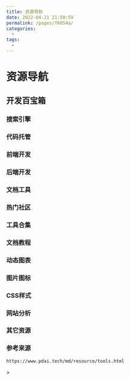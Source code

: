 ```yaml
---
title: 资源导航
date: 2022-04-21 21:59:59
permalink: /pages/f6054a/
categories:
  - 
tags:
  - 
---
```


# 资源导航

## 开发百宝箱<badge text="New"/>

### 搜索引擎

<ClientOnly>
  <Card :cardData="cardData0" :cardListSize=3 carTitlColor="#000" carHoverColor="#000" />
</ClientOnly>

### 代码托管

<ClientOnly>
  <Card :cardData="cardData1" :cardListSize=3 carTitlColor="#000" carHoverColor="#000" />
</ClientOnly>

### 前端开发

<ClientOnly>
  <Card :cardData="cardData7_1" :cardListSize=5 carTitlColor="#000" carHoverColor="#000" />
</ClientOnly>

<ClientOnly>
  <Card :cardData="cardData7_2" :cardListSize=3 carTitlColor="#000" carHoverColor="#000" />
</ClientOnly>

<ClientOnly>
  <Card :cardData="cardData7_3" :cardListSize=3 carTitlColor="#000" carHoverColor="#000" />
</ClientOnly>

<ClientOnly>
  <Card :cardData="cardData7_4" :cardListSize=3 carTitlColor="#000" carHoverColor="#000" />
</ClientOnly>

<ClientOnly>
  <Card :cardData="cardData7_99" :cardListSize=3 carTitlColor="#000" carHoverColor="#000" />
</ClientOnly>

### 后端开发

<ClientOnly>
  <Card :cardData="cardData6" :cardListSize=3 carTitlColor="#000" carHoverColor="#000" />
</ClientOnly>

### 文档工具

<ClientOnly>
  <Card :cardData="cardData5" :cardListSize=3 carTitlColor="#000" carHoverColor="#000" />
</ClientOnly>

### 热门社区

<ClientOnly>
  <Card :cardData="cardData2" :cardListSize=3 carTitlColor="#000" carHoverColor="#000" />
</ClientOnly>

### 工具合集

<ClientOnly>
  <Card :cardData="cardData3" :cardListSize=3 carTitlColor="#000" carHoverColor="#000" />
</ClientOnly>

### 文档教程

<ClientOnly>
  <Card :cardData="cardData4" :cardListSize=3 carTitlColor="#000" carHoverColor="#000" />
</ClientOnly>

### 动态图表

<ClientOnly>
  <Card :cardData="cardData8" :cardListSize=3 carTitlColor="#000" carHoverColor="#000" />
</ClientOnly>

### 图片图标

<ClientOnly>
  <Card :cardData="cardData9" :cardListSize=3 carTitlColor="#000" carHoverColor="#000" />
</ClientOnly>

### CSS样式

<ClientOnly>
  <Card :cardData="cardData10" :cardListSize=3 carTitlColor="#000" carHoverColor="#000" />
</ClientOnly>

### 网站分析

<ClientOnly>
  <Card :cardData="cardData11" :cardListSize=3 carTitlColor="#000" carHoverColor="#000" />
</ClientOnly>

### 其它资源

<ClientOnly>
  <Card :cardData="cardData99" :cardListSize=4 carTitlColor="#000" carHoverColor="#000" />
</ClientOnly>

### 参考来源

`https://www.pdai.tech/md/resource/tools.html`

<script>
export default {
    data() {
    return {
      // 搜索引擎
      cardData0: [
        {
          id: '0',
          cardSrc: "http://www.baidu.com/",
          cardImgSrc: "https://jsd.cdn.zzko.cn/gh/xustudyxu/image-hosting1@master/20220727/image.3pqlzj1x06i0.webp",
          cardName: "百度",
          cardContent:
            "百度——全球最大的中文搜索引擎及最大的中文网站，全球领先的人工智能公司",
        },
        {
          cardSrc: "http://www.google.com/",
          cardImgSrc: "https://jsd.cdn.zzko.cn/gh/xustudyxu/image-hosting1@master/20220727/image.4wa0rqojgju0.webp",
          cardName: "Google",
          cardContent:
            "全球最大的搜索引擎公司",
        },
        {
          cardSrc: "https://www.bing.com/",
          cardImgSrc: "https://jsd.cdn.zzko.cn/gh/xustudyxu/image-hosting1@master/20220727/image.6vacdo65pv80.webp",
          cardName: "Bing",
          cardContent:
            "微软公司推出的用以取代Live Search的搜索引擎",
        },
      ],
      // 代码托管
      cardData1: [
        {
          id: '1',
          cardSrc: "https://github.com/",
          cardImgSrc: "https://jsd.cdn.zzko.cn/gh/xustudyxu/image-hosting1@master/20220727/image.47uqk90t5u40.webp",
          cardName: "Github",
          cardContent:
            "GitHub是一个面向开源及私有软件项目的托管平台",
        },
        {
          cardSrc: "https://gitee.com/",
          cardImgSrc: "https://jsd.cdn.zzko.cn/gh/xustudyxu/image-hosting1@master/20220727/image.5jahwt2d2wg0.webp",
          cardName: "Gitee",
          cardContent:
            "开源中国旗下的代码托管平台：码云",
        },
        {
          cardSrc: "https://vercel.com/",
          cardImgSrc: "https://jsd.cdn.zzko.cn/gh/xustudyxu/image-hosting1@master/20220727/image.5ndlp6bdqzo0.webp",
          cardName: "Vercel",
          cardContent:
            "Vercel 是前端框架和静态站点的平台，旨在与您的无头内容、商业或数据库集成",
        },
        {
          cardSrc: "https://coding.net/",
          cardImgSrc: "https://jsd.cdn.zzko.cn/gh/xustudyxu/image-hosting1@master/20220727/image.c4pcmu1i05k.webp",
          cardName: "Coding",
          cardContent:
            "一站式 DevOps，提升研发效能",
        },
          {
          cardSrc: "https://www.cloudflare.com/zh-cn/",
          cardImgSrc: "https://jsd.cdn.zzko.cn/gh/xustudyxu/image-hosting1@master/20220828/image.6xbzthyt1540.webp",
          cardName: "cloudflare",
          cardContent:
            "为云而建的全球性网络",
        },
      ],
      // 热门社区
      cardData2: [
        {
          id: '2',
          cardSrc: "http://www.csdn.net/",
          cardImgSrc: "https://jsd.cdn.zzko.cn/gh/xustudyxu/image-hosting1@master/20220727/image.ulc3qqzfghs.webp",
          cardName: "CDSN",
          cardContent:
            "中国专业IT社区CSDN",
        },
        {
          cardSrc: "http://www.cnblogs.com/",
          cardImgSrc: "https://jsd.cdn.zzko.cn/gh/xustudyxu/image-hosting1@master/20220727/image.6614kxsidk00.webp",
          cardName: "博客园",
          cardContent:
            "开发者的网上家园",
        },
        {
          cardSrc: "https://www.oschina.net/",
          cardImgSrc: "https://jsd.cdn.zzko.cn/gh/xustudyxu/image-hosting1@master/20220727/image.76l3jw6lnb80.webp",
          cardName: "OSChina",
          cardContent:
            "中国最大的开源技术社区",
        },
        {
          cardSrc: "https://segmentfault.com/",
          cardImgSrc: "https://jsd.cdn.zzko.cn/gh/xustudyxu/image-hosting1@master/20220727/image.mfbm84dtigw.webp",
          cardName: "饭否",
          cardContent:
            "中国领先的开发者技术社区",
        },
        {
          cardSrc: "https://juejin.im/",
          cardImgSrc: "https://jsd.cdn.zzko.cn/gh/xustudyxu/image-hosting1@master/20220727/image.26u55230mzrw.webp",
          cardName: "掘金",
          cardContent:
            "掘金是一个帮助开发者成长的社区，是一个面向互联网技术人的内容分享平台",
        },
        {
          cardSrc: "https://www.linuxidc.com/",
          cardImgSrc: "https://jsd.cdn.zzko.cn/gh/xustudyxu/image-hosting1@master/20220727/image.3kkpl2sgsks0.webp",
          cardName: "Linux公社",
          cardContent:
            "Linux系统门户网站",
        },
        {
          cardSrc: "https://www.ibm.com/developerworks/cn/",
          cardImgSrc: "https://jsd.cdn.zzko.cn/gh/xustudyxu/image-hosting1@master/20220727/image.3u2rvygwlxe0.webp",
          cardName: "IBM 开发者",
          cardContent:
            "IBM开发者社区",
        },
        {
          cardSrc: "https://www.jianshu.com/",
          cardImgSrc: "https://jsd.cdn.zzko.cn/gh/xustudyxu/image-hosting1@master/20220727/image.1df2aw89mu2o.webp",
          cardName: "简书",
          cardContent:
            "简书是一个优质的创作社区,在这里,你可以任性地创作,一篇短文、一张照片、一首诗、一幅画……我们相信,每个人都是生活中的艺术家,有着无穷的创造力",
        },
        {
          cardSrc: "https://stackoverflow.com/",
          cardImgSrc: "https://jsd.cdn.zzko.cn/gh/xustudyxu/image-hosting1@master/20220727/image.1qsgd0639fb4.webp",
          cardName: "stack overflow",
          cardContent:
            "Stack Overflow是最大、最值得信赖的在线社区，供开发人员学习、分享编程知识和建立职业生涯",
        },
        {
          cardSrc: "https://maliquankai.com/",
          cardImgSrc: "https://jsd.cdn.zzko.cn/gh/xustudyxu/image-hosting1@master/20220727/image.7kcyokst5w00.webp",
          cardName: "码力全开资源库",
          cardContent:
            "很全很强大，独立开发者/设计干货/优质利器/工具资源",
        },
        {
          cardSrc: "https://www.infoq.cn/topic/Front-end",
          cardImgSrc: "https://jsd.cdn.zzko.cn/gh/xustudyxu/image-hosting1@master/20220727/image.4tvv5k6aiyk0.webp",
          cardName: "InfoQ",
          cardContent:
            "在新陈代谢旺盛的前端领域，帮助开发者把握前端未来的方向，关注科技企业的前端实践，在这里看到前端的远端",
        },
      ],
      // 工具合集
      cardData3: [
        {
          id: '3',
          cardSrc: "https://c.runoob.com/",
          cardImgSrc: "https://jsd.cdn.zzko.cn/gh/xustudyxu/image-hosting1@master/20220727/image.59uei44a6mo0.webp",
          cardName: "菜鸟工具",
          cardContent:
            "菜鸟教程提供的工具集",
        },
        {
          cardSrc: "https://tool.oschina.net/",
          cardImgSrc: "https://jsd.cdn.zzko.cn/gh/xustudyxu/image-hosting1@master/20220727/image.274hc1fanw9w.webp",
          cardName: "工具",
          cardContent:
            "开源中国在线工具",
        },
        {
          cardSrc: "https://tool.lu//",
          cardImgSrc: "https://jsd.cdn.zzko.cn/gh/xustudyxu/image-hosting1@master/20220727/image.5beizfywkfg0.webp",
          cardName: "Tool工具箱",
          cardContent:
            "程序员的工具箱",
        },
        {
          cardSrc: "http://tools.jb51.net/",
          cardImgSrc: "https://jsd.cdn.zzko.cn/gh/xustudyxu/image-hosting1@master/20220727/image.5t4h4f2kcpc0.webp",
          cardName: "脚本之家",
          cardContent:
            "脚本之家旗下的工具箱",
        },
        {
          cardSrc: "https://123.w3cschool.cn/webtools/",
          cardImgSrc: "https://jsd.cdn.zzko.cn/gh/xustudyxu/image-hosting1@master/20220727/image.18l6cs89hj4w.webp",
          cardName: "W3Cschool",
          cardContent:
            "W3Cschool旗下的工具箱",
        },
        {
          cardSrc: "https://gitee.com/explore/all/",
          cardImgSrc: "https://jsd.cdn.zzko.cn/gh/xustudyxu/image-hosting1@master/20220727/image.9e53obgn7r0.webp",
          cardName: "Gitee开源",
          cardContent:
            "Gitee 开源项目推荐列表",
        },
        {
          cardSrc: "https://cloudconvert.com/",
          cardImgSrc: "https://jsd.cdn.zzko.cn/gh/xustudyxu/image-hosting1@master/20220727/image.7izxf4dt33g0.webp",
          cardName: "云转换",
          cardContent:
            "在线转化压缩包、字体、图片、视频、电子书",
        },
      ],
      // 文档教程
      cardData4: [
        {
          id: '4',
          cardSrc: "https://www.runoob.com/",
          cardImgSrc: "https://jsd.cdn.zzko.cn/gh/xustudyxu/image-hosting1@master/20220727/image.1fm15ld7kzwg.webp",
          cardName: "菜鸟教程",
          cardContent:
            "菜鸟教程集合",
        },
        {
          cardSrc: "https://www.w3cschool.cn/tutorial/",
          cardImgSrc: "https://jsd.cdn.zzko.cn/gh/xustudyxu/image-hosting1@master/20220727/image.1ump4j4leojk.webp",
          cardName: "w3cschool",
          cardContent:
            "w3cschool主要为初学者技术的人员提供在线学习教程和日常技术资料查询服务",
        },
        {
          cardSrc: "https://www.w3school.com.cn/",
          cardImgSrc: "https://jsd.cdn.zzko.cn/gh/xustudyxu/image-hosting1@master/20220727/image.f4861kw4tx4.webp",
          cardName: "w3cschool",
          cardContent:
            "W3School 是因特网上最大的 WEB 开发者资源，其中包括全面的教程、完善的参考手册以及庞大的代码库",
        },
        {
          cardSrc: "https://developer.mozilla.org/zh-CN/docs/Learn/",
          cardImgSrc: "https://jsd.cdn.zzko.cn/gh/xustudyxu/image-hosting1@master/20220727/image.217p88h4frhc.webp",
          cardName: "MDN",
          cardContent:
            "源于开发者，服务开发者",
        },
        {
          cardSrc: "https://www.javatpoint.com/",
          cardImgSrc: "https://jsd.cdn.zzko.cn/gh/xustudyxu/image-hosting1@master/20220727/image.h7jv72b02o8.webp",
          cardName: "JavaPoint",
          cardContent:
            "The Best Portal to Learn Technologies",
        },
      ],
      // 文档工具
      cardData5: [
        {
          id: '5',
          cardSrc: "https://vuepress.vuejs.org/zh/",
          cardImgSrc: "https://jsd.cdn.zzko.cn/gh/xustudyxu/image-hosting1@master/20220727/image.7jqpkv4svks0.webp",
          cardName: "VuePress",
          cardContent:
            "Vue 驱动的静态网站生成器，本项目就是使用VuePress开发的",
        },
        {
          cardSrc: "https://doc.xugaoyi.com/",
          cardImgSrc: "https://jsd.cdn.zzko.cn/gh/xustudyxu/image-hosting1@master/20220727/image.2wrz44lwua60.webp",
          cardName: "vuepress-theme-vdoing",
          cardContent:
            "🚀一款简洁高效的 VuePress 知识管理&博客 主题",
        },
        {
          cardSrc: "https://hexo.io/zh-cn/",
          cardImgSrc: "https://jsd.cdn.zzko.cn/gh/xustudyxu/image-hosting1@master/20220727/image.5s8ytfd64uc0.webp",
          cardName: "Hexo",
          cardContent:
            "快速、简洁且高效的博客框架",
        },
        {
          cardSrc: "https://www.yuque.com/",
          cardImgSrc: "https://jsd.cdn.zzko.cn/gh/xustudyxu/image-hosting1@master/20220727/image.1jj166jsbu2o.webp",
          cardName: "语雀",
          cardContent:
            "新一代云端知识库，个人笔记与知识创作，团队协同与知识沉淀",
        },
        {
          cardSrc: "https://www.gitbook.com/",
          cardImgSrc: "https://jsd.cdn.zzko.cn/gh/xustudyxu/image-hosting1@master/20220727/image.1ec8v8uv3g8w.webp",
          cardName: "Gitbook",
          cardContent:
            "一个先进可定制的文档格式工具",
        },
        {
          cardSrc: "https://docsify.js.org/#/zh-cn/",
          cardImgSrc: "https://jsd.cdn.zzko.cn/gh/xustudyxu/image-hosting1@master/20220727/image.41ly03t77wk0.webp",
          cardName: "Docsify",
          cardContent:
            "一个神奇的文档网站生成工具",
        },
      ],
      // 后端开发
      cardData6: [
        {
          id: '6',
          cardSrc: "https://spring.io/projects/spring-boot/",
          cardImgSrc: "https://jsd.cdn.zzko.cn/gh/xustudyxu/image-hosting1@master/20220727/image.16hk0sxpgkv4.webp",
          cardName: "Spring",
          cardContent:
            "Spring框架是一个开放源代码的J2EE应用程序框架",
        },
        {
          cardSrc: "https://mybatis.org/mybatis-3/zh/index.html",
          cardImgSrc: "https://jsd.cdn.zzko.cn/gh/xustudyxu/image-hosting1@master/20220727/image.1xos3s82k9b4.webp",
          cardName: "MyBatis",
          cardContent:
            "MyBatis 是一款优秀的持久层框架，它支持定制化 SQL、存储过程以及高级映射",
        },
        {
          cardSrc: "https://mybatis.plus/",
          cardImgSrc: "https://jsd.cdn.zzko.cn/gh/xustudyxu/image-hosting1@master/20220727/image.5y01bvzrock0.webp",
          cardName: "MyBatis Plus",
          cardContent:
            "MyBatis 的增强工具，在 MyBatis 的基础上只做增强不做改变，为简化开发、提高效率而生",
        },
        {
          cardSrc: "https://mvnrepository.com/",
          cardImgSrc: "https://jsd.cdn.zzko.cn/gh/xustudyxu/image-hosting1@master/20220727/image.4vtvft303x80.webp",
          cardName: "Maven",
          cardContent:
            "Maven 仓库检索，非常常用",
        },
        {
          cardSrc: "https://docs.gradle.org/current/userguide/userguide.html",
          cardImgSrc: "https://jsd.cdn.zzko.cn/gh/xustudyxu/image-hosting1@master/20220727/image.64qnhbq5r2o0.webp",
          cardName: "Gradle",
          cardContent:
            "基于Apache Ant和Apache Maven概念的项目自动化构建开源工具",
        },
      ],
      // 前端开发
      // Vue UI
      cardData7_1: [
        {
          id: '7_1',
          title: 'Vue & UI',
          cardSrc: "https://cn.vuejs.org/",
          cardImgSrc: "https://jsd.cdn.zzko.cn/gh/xustudyxu/image-hosting1@master/20220727/image.3b72sm9aws00.webp",
          cardName: "Vue",
          cardContent:
            "渐进式 JavaScript 框架",
        },
        {
          cardSrc: "https://element.eleme.cn/#/zh-CN/",
          cardImgSrc: "https://jsd.cdn.zzko.cn/gh/xustudyxu/image-hosting1@master/20220727/image.58zojzwmknk0.webp",
          cardName: "Element-UI",
          cardContent:
            "Element，一套为开发者、设计师和产品经理准备的基于 Vue 的桌面端组件库",
        },
        {
          cardSrc: "https://next.antdv.com/docs/vue/introduce-cn/",
          cardImgSrc: "https://jsd.cdn.zzko.cn/gh/xustudyxu/image-hosting1@master/20220727/image.7jdf1lp132s0.webp",
          cardName: "Ant Design Vue",
          cardContent:
            "Vue UI 之 Ant Design Vue，蚂蚁金服的 Vue 框架",
        },
        {
          cardSrc: "https://www.iviewui.com/",
          cardImgSrc: "https://jsd.cdn.zzko.cn/gh/xustudyxu/image-hosting1@master/20220727/image.3uk07lddi520.webp",
          cardName: "View UI",
          cardContent:
            "View UI 是一套基于 Vue.js 的高质量UI 组件库",
        },
        {
          cardSrc: "https://youzan.github.io/vant/#/zh-CN/",
          cardImgSrc: "https://img01.yzcdn.cn/vant/logo.png",
          cardName: "Vant",
          cardContent:
            "轻量、可靠的移动端 Vue 组件库",
        },
      ],
      // React UI
      cardData7_2: [
        {
          id: '7_2',
          title: 'React & UI',
          cardSrc: "https://react.docschina.org/",
          cardImgSrc: "https://jsd.cdn.zzko.cn/gh/xustudyxu/image-hosting1@master/20220727/image.c1ngqsui6yg.webp",
          cardName: "React",
          cardContent:
            "用于构建用户界面的 JavaScript 库",
        },
        {
          cardSrc: "https://ant.design/index-cn",
          cardImgSrc: "https://jsd.cdn.zzko.cn/gh/xustudyxu/image-hosting1@master/20220727/image.53x14njtkco0.webp",
          cardName: "Ant Design",
          cardContent:
            "React 开箱即用的中台前端/设计解决方案",
        },
        {
          cardSrc: "https://react-bootstrap.github.io/",
          cardImgSrc: "https://jsd.cdn.zzko.cn/gh/xustudyxu/image-hosting1@master/20220727/image.36jamabquxi0.webp",
          cardName: "Ant Design Vue",
          cardContent:
            "最流行的前端框架 bootstrap，为 React 适配",
        },
        {
          cardSrc: "https://mui.com/",
          cardImgSrc: "https://jsd.cdn.zzko.cn/gh/Kele-Bingtang/static/img/tools/20220105224500.png",
          cardName: "MATERIAL-UI",
          cardContent:
            "View UI 是一套基于 Vue.js 的高质量UI 组件库",
        },
        {
          cardSrc: "https://youzan.github.io/vant/#/zh-CN/",
          cardImgSrc: "https://img01.yzcdn.cn/vant/logo.png",
          cardName: "Vant",
          cardContent:
            "轻量、可靠的移动端 Vue 组件库",
        },
      ],
      // React UI
      cardData7_3: [
        {
          id: '7_3',
          title: '效果组件',
          cardSrc: "https://animate.style/",
          cardImgSrc: "https://jsd.cdn.zzko.cn/gh/xustudyxu/image-hosting1@master/20220727/image.2x1186rvlui0.webp",
          cardName: "Animate.css",
          cardContent:
            "动画库",
        },
        {
          cardSrc: "https://www.swiper.com.cn/",
          cardImgSrc: "https://jsd.cdn.zzko.cn/gh/xustudyxu/image-hosting1@master/20220727/image.6u6nv3qaoxo0.webp",
          cardName: "Swiper",
          cardContent:
            "轮播组件",
        },
        {
          cardSrc: "http://www.mescroll.com/",
          cardImgSrc: "https://jsd.cdn.zzko.cn/gh/xustudyxu/image-hosting1@master/20220727/image.455ge7okosu0.webp",
          cardName: "mescroll",
          cardContent:
            "下拉刷新和上拉加载框架-基于原生JS",
        },
      ],
      // 工具类
      cardData7_4: [
        {
          id: '7_4',
          title: '工具类',
          cardSrc: "https://www.lodashjs.com/",
          cardImgSrc: "https://jsd.cdn.zzko.cn/gh/xustudyxu/image-hosting1@master/20220727/image.5roafgon1dc0.webp",
          cardName: "Lodash",
          cardContent:
            "Lodash 是一个一致性、模块化、高性能的 JavaScript 实用工具库",
        },
        {
          cardSrc: "https://dayjs.fenxianglu.cn/",
          cardImgSrc: "https://jsd.cdn.zzko.cn/gh/xustudyxu/image-hosting1@master/20220727/image.22thyx8y7fc0.webp",
          cardName: "Day.js",
          cardContent:
            "Day.js是一个极简的JavaScript库，可以为现代浏览器解析、验证、操作和显示日期和时间",
        },
        {
          cardSrc: "https://github.com/hustcc/timeago.js",
          cardImgSrc: "https://jsd.cdn.zzko.cn/gh/xustudyxu/image-hosting1@master/20220727/image.2x1186rvlui0.webp",
          cardName: "Timeago.js",
          cardContent:
            "相对时间，如N小时前",
        },
        {
          cardSrc: "https://echarts.apache.org/zh/index.html",
          cardImgSrc: "https://jsd.cdn.zzko.cn/gh/apache/echarts-website@asf-site/zh/images/logo.png?_v_=20200710_1",
          cardName: "Apache ECharts",
          cardContent:
            "一个基于 JavaScript 的开源可视化图表库",
        },
        {
          cardSrc: "https://pandao.github.io/editor.md/",
          cardImgSrc: "https://jsd.cdn.zzko.cn/gh/xustudyxu/image-hosting1@master/20220727/image.3o9je38kc7e0.webp",
          cardName: "Meditor.md",
          cardContent:
            "开源在线 Markdown 编辑器",
        },
        {
          cardSrc: "https://github.com/validatorjs/validator.js",
          cardImgSrc: "https://jsd.cdn.zzko.cn/gh/xustudyxu/image-hosting1@master/20220727/image.2x1186rvlui0.webp",
          cardName: "validator.js",
          cardContent:
            "表单验证库",
        },
      ],
      // 其他
      cardData7_99: [
        {
          id: '7_99',
          title: '其他',
          cardSrc: "https://www.bootcss.com/",
          cardImgSrc: "https://jsd.cdn.zzko.cn/gh/xustudyxu/image-hosting1@master/20220727/image.455ge7okosu0.webp",
          cardName: "BootStrap",
          cardContent:
            "简洁、直观、强悍的前端开发框架，让web开发更迅速、简单",
        },
        {
          cardSrc: "https://www.npmjs.cn/",
          cardImgSrc: "https://jsd.cdn.zzko.cn/gh/xustudyxu/image-hosting1@master/20220727/image.5roafgon1dc0.webp",
          cardName: "NPM",
          cardContent:
            "NodeJS 包管理文档",
        },
        {
          cardSrc: "https://www.angularjs.net.cn/",
          cardImgSrc: "https://jsd.cdn.zzko.cn/gh/xustudyxu/image-hosting1@master/20220727/image.4vqx3izkscg0.webp",
          cardName: "AngularJS",
          cardContent:
            "AngularJS是一款优秀的前端JS框架",
        },
        {
          cardSrc: "https://electronjs.org/",
          cardImgSrc: "https://jsd.cdn.zzko.cn/gh/xustudyxu/image-hosting1@master/20220727/image.3o9je38kc7e0.webp",
          cardName: "Electron",
          cardContent:
            "Electron 是一个赋力前端进行跨平台开发的框架,让开发人员使用 JavaScript，HTML 和 CSS 等前端技术构建跨平台的桌面应用",
        },
        {
          cardSrc: "https://caniuse.com/",
          cardImgSrc: "https://jsd.cdn.zzko.cn/gh/xustudyxu/image-hosting1@master/20220727/image.2soa23qm1cw0.webp",
          cardName: "can i use",
          cardContent:
            "前端常用网站了,查看不同属性和方法的兼容性",
        },
      ],
      // 动态图表
      cardData8: [
        {
          id: '8',
          cardSrc: "https://www.echartsjs.com/examples/zh/index.html",
          cardImgSrc: "https://jsd.cdn.zzko.cn/gh/xustudyxu/image-hosting1@master/20220727/image.42o1sx9nii60.webp",
          cardName: "Echarts",
          cardContent:
            "百度开发的可定制的数据可视化图表，已经捐给Apache",
        },
        {
          cardSrc: "https://antv.vision/zh",
          cardImgSrc: "https://jsd.cdn.zzko.cn/gh/xustudyxu/image-hosting1@master/20220727/image.6ycfcx9ocrc0.webp",
          cardName: "AntV",
          cardContent:
            "蚂蚁金服全新一代数据可视化解决方案，致力于提供一套简单方便、专业可靠、无限可能的数据可视化最佳实践",
        },
        {
          cardSrc: "https://d3js.org/",
          cardImgSrc: "https://jsd.cdn.zzko.cn/gh/xustudyxu/image-hosting1@master/20220727/image.22thyx8y7fc0.webp",
          cardName: "D3",
          cardContent:
            "用动态图形显示数据的JavaScript库",
        },
        {
          cardSrc: "https://threejs.org/",
          cardImgSrc: "https://jsd.cdn.zzko.cn/gh/xustudyxu/image-hosting1@master/20220810/image.60r3awque2o0.webp",
          cardName: "ThreeJs",
          cardContent:
            "运行在浏览器中的3D 引擎",
        },
        {
          cardSrc: "https://www.highcharts.com/",
          cardImgSrc: "https://jsd.cdn.zzko.cn/gh/xustudyxu/image-hosting1@master/20220727/image.1dj039oz2nhc.webp",
          cardName: "HighCharts",
          cardContent:
            "兼容 IE6+、支持移动端、图表类型丰富的HTML5交互性图表库",
        },
        {
          cardSrc: "https://www.chartjs.org/",
          cardImgSrc: "https://jsd.cdn.zzko.cn/gh/xustudyxu/image-hosting1@master/20220727/image.3ovw1euavum0.webp",
          cardName: "ChartJs",
          cardContent:
            "基于 HTML5 的 JavaScript 图表库",
        },
        {
          cardSrc: "http://www.flotcharts.org/",
          cardImgSrc: "https://jsd.cdn.zzko.cn/gh/xustudyxu/image-hosting1@master/20220727/image.4k26krzai6g0.webp",
          cardName: "FlotCharts",
          cardContent:
            "基于jQuery的Charts，Grafana就是用的它",
        },
      ],
      // 图片图标
      cardData9: [
        {
          id: '9',
          cardSrc: "http://fontawesome.dashgame.com/",
          cardImgSrc: "https://jsd.cdn.zzko.cn/gh/xustudyxu/image-hosting1@master/20220727/image.1mb1wk4apye.webp",
          cardName: "fonta Wesome",
          cardContent:
            "完美的图标字体库",
        },
        {
          cardSrc: "https://squoosh.app/",
          cardImgSrc: "https://jsd.cdn.zzko.cn/gh/xustudyxu/image-hosting1@master/20220727/image.22x1kuyrjx0g.webp",
          cardName: "Squoosh",
          cardContent:
            "谷歌出品在线免费图片压缩工具神器",
        },
        {
          cardSrc: "http://zhitu.isux.us/",
          cardImgSrc: "https://jsd.cdn.zzko.cn/gh/xustudyxu/image-hosting1@master/20220727/image.2ck147h1q3dw.webp",
          cardName: "智图",
          cardContent:
            "腾讯出品，在线图片压缩，支持转成 webP 处理静态图片时候很好用",
        },
        {
          cardSrc: "https://www.picdiet.com/zh-cn",
          cardImgSrc: "https://jsd.cdn.zzko.cn/gh/xustudyxu/image-hosting1@master/20220727/image.5snmz7x0ams0.webp",
          cardName: "Picdiet",
          cardContent:
            "Picdiet是一款在线批量压缩图片神器，它不需要后端服务器或者API的支持，仅通过你的浏览器来压缩图片大小，这意味着它压缩图片极快并且不会导致隐私或敏感图片泄漏",
        },
        {
          cardSrc: "http://www.aigei.com/bgremover/",
          cardImgSrc: "https://jsd.cdn.zzko.cn/gh/xustudyxu/image-hosting1@master/20220727/image.3bvzls7ozgk0.webp",
          cardName: "Bgremover",
          cardContent:
            "在线图片去底工具",
        },
        {
          cardSrc: "https://www.photopea.com/",
          cardImgSrc: "https://jsd.cdn.zzko.cn/gh/xustudyxu/image-hosting1@master/20220727/image.34gutm9su440.webp",
          cardName: "Photopea",
          cardContent:
            "网页版本 Photoshop，非常强大",
        },
        {
          cardSrc: "https://www.iconfont.cn/",
          cardImgSrc: "https://jsd.cdn.zzko.cn/gh/xustudyxu/image-hosting1@master/20220727/image.3yqcz2j2ifu0.webp",
          cardName: "Iconfont",
          cardContent:
            "阿里妈妈MUX倾力打造的矢量图标管理、交流平台。设计师将图标上传到Iconfont平台，用户可以自定义下载多种格式的icon，平台也可将图标转换为字体，便于前端工程师自由调整与调用",
        },
        {
          cardSrc: "http://cssicon.space/",
          cardImgSrc: "https://jsd.cdn.zzko.cn/gh/xustudyxu/image-hosting1@master/20220727/image.4mafieajtoc0.webp",
          cardName: "Css Icon",
          cardContent:
            "所有的 icon 都是纯 css 画的 缺点：icon 不够多",
        },
      ],
      // CSS样式
      cardData10: [
        {
          id: '10',
          cardSrc: "http://sass.bootcss.com/",
          cardImgSrc: "https://jsd.cdn.zzko.cn/gh/xustudyxu/image-hosting1@master/20220727/image.54uibtzkqyo0.webp",
          cardName: "SAAS",
          cardContent:
            "Sass 是成熟、稳定、强大的 CSS 扩展语言",
        },
        {
          cardSrc: "https://stylus.bootcss.com/",
          cardImgSrc: "https://jsd.cdn.zzko.cn/gh/xustudyxu/image-hosting1@master/20220727/image.508p1osco9o0.webp",
          cardName: "Stylus",
          cardContent:
            "富于表现力、动态的、健壮的 CSS",
        },
        {
          cardSrc: "https://less.bootcss.com/",
          cardImgSrc: "https://jsd.cdn.zzko.cn/gh/xustudyxu/image-hosting1@master/20220727/image.4s872alw9hc0.webp",
          cardName: "Less",
          cardContent:
            "给 CSS 加点料",
        },
        {
          cardSrc: "http://apps.eky.hk/css-triangle-generator/",
          cardImgSrc: "https://jsd.cdn.zzko.cn/gh/xustudyxu/image-hosting1@master/20220727/image.4lxex8o6z1i.webp",
          cardName: "CSS riangle",
          cardContent:
            "帮你快速用 css 做出三角形",
        },
        {
          cardSrc: "http://www.cssarrowplease.com/",
          cardImgSrc: "https://jsd.cdn.zzko.cn/gh/xustudyxu/image-hosting1@master/20220810/image.5ee1sv9n2ig0.webp",
          cardName: "CSS Arrow",
          cardContent:
            "帮你做对话框三角的",
        },
        {
          cardSrc: "hhttps://bennettfeely.com/image-effects/",
          cardImgSrc: "https://jsd.cdn.zzko.cn/gh/xustudyxu/image-hosting1@master/20220727/image.28ill757xhj4.webp",
          cardName: "CSS Effects",
          cardContent:
            "图片CSS样式控制",
        },
        {
          cardSrc: "https://app.zeplin.io/",
          cardImgSrc: "https://jsd.cdn.zzko.cn/gh/xustudyxu/image-hosting1@master/20220727/image.509duycdceg0.webp",
          cardName: "zeplin",
          cardContent:
            "前端和设计师神器，有标注、Style Guide、版本管理、简单的团队协作，重点是前端不用写css 了，复制就可以了",
        },
        {
          cardSrc: "hhttp://bennettfeely.com/clippy/",
          cardImgSrc: "https://jsd.cdn.zzko.cn/gh/xustudyxu/image-hosting1@master/20220727/image.509duycdceg0.webp",
          cardName: "clippy",
          cardContent:
            "在线帮你使用 css clip-path 做出各种形状的图形",
        },
      ],
      // 网站分析
      cardData11: [
        {
          id: '11',
          cardSrc: "https://tongji.baidu.com/",
          cardImgSrc: "https://jsd.cdn.zzko.cn/gh/xustudyxu/image-hosting1@master/20220727/image.3grq7r0ndxo.webp",
          cardName: "百度统计",
          cardContent:
            "基于百度大数据能力,实现全域数据自动化采集、融合多种模型算法,赋能企业深入分析洞察用户行为,以驱动用户运营策略优化、产品用户体验提升及全渠道归因最大化转化效果",
        },
        {
          cardSrc: "https://ziyuan.baidu.com/",
          cardImgSrc: "https://jsd.cdn.zzko.cn/gh/xustudyxu/image-hosting1@master/20220727/image.6aluvdow35s0.webp",
          cardName: "百度资源",
          cardContent:
            "百度搜索面向合作伙伴的官方平台，为开发者、内容创作者、站点管理者等伙伴，提供优化工具、数据、课程、Q&A等服务，助力资源进入搜索，同时提供搜索项目合作机会，让优质资源脱颖而出",
        },
        {
          cardSrc: "https://developers.google.cn/analytics/",
          cardImgSrc: "https://jsd.cdn.zzko.cn/gh/xustudyxu/image-hosting1@master/20220727/image.1x0uqpmwa1xc.webp",
          cardName: "谷歌分析",
          cardContent:
            "收集、配置并分析您的数据,助力您覆盖最理想的受众群体",
        },
        {
          cardSrc: "https://www.aicesu.cn/",
          cardImgSrc: "https://jsd.cdn.zzko.cn/gh/xustudyxu/image-hosting1@master/20220727/image.15fjrlf0pfls.webp",
          cardName: "爱测速",
          cardContent:
            "谷歌网站测速 PageSpeed Insights - Google网页性能优化测试，全面分析提升网页加载速度与网站测试评分",
        },
        {
          cardSrc: "https://www.boce.com/",
          cardImgSrc: "https://jsd.cdn.zzko.cn/gh/xustudyxu/image-hosting1@master/20220727/image.3aywl1itto20.webp",
          cardName: "BOCE",
          cardContent:
            "拨测-免费的域名检测工具网-网站测速-ping检测-域名污染-域名被墙-dns查询-IPv6网站测试-路由跟踪查询-劫持检测",
        },
      ],
      // 其它资源
      cardData99: [
        {
          id: '99',
          cardSrc: "https://github.com/fkling/astexplorer/",
          cardImgSrc: "https://jsd.cdn.zzko.cn/gh/xustudyxu/image-hosting1@master/20220727/image.509duycdceg0.webp",
          cardName: "astexplorer",
          cardContent: "一个在线 ast 生成器",
        },
        {
          cardSrc: "https://30secondsofcode.org/",
          cardImgSrc: "https://jsd.cdn.zzko.cn/gh/xustudyxu/image-hosting1@master/20220727/image.509duycdceg0.webp",
          cardName: "30 seconds of code",
          cardContent:
            "收集了许多有用的代码小片段",
        },
        {
          cardSrc: "https://jex.im/regulex/",
          cardImgSrc: "https://jsd.cdn.zzko.cn/gh/xustudyxu/image-hosting1@master/20220727/image.509duycdceg0.webp",
          cardName: "jex",
          cardContent:
            "正则可视化网站，配合上面的 Regular Expressions，写正则方便很多",
        },
        {
          cardSrc: "https://jsfiddle.net/",
          cardImgSrc: "https://jsd.cdn.zzko.cn/gh/xustudyxu/image-hosting1@master/20220727/image.509duycdceg0.webp",
          cardName: "jsfiddle",
          cardContent:
            "在线运行代码网站 很不错，可惜要翻墙",
        },
        {
          cardSrc: "https://codepan.net/",
          cardImgSrc: "https://jsd.cdn.zzko.cn/gh/xustudyxu/image-hosting1@master/20220727/image.509duycdceg0.webp",
          cardName: "codepan",
          cardContent:
            "在线运行代码网站 不用翻墙，可以自己部署",
        },
        {
          cardSrc: "https://fiddle.md/",
          cardImgSrc: "https://jsd.cdn.zzko.cn/gh/xustudyxu/image-hosting1@master/20220727/image.509duycdceg0.webp",
          cardName: "fiddle.md",
          cardContent:
            "一个方便的在线共享 markdown 在线笔试题一般都用这个",
        },
        {
          cardSrc: "https://www.jsdelivr.com/",
          cardImgSrc: "https://jsd.cdn.zzko.cn/gh/xustudyxu/image-hosting1@master/20220727/image.509duycdceg0.webp",
          cardName: "jsdelivr",
          cardContent:
            "cdn 服务",
        },
        {
          cardSrc: "https://unpkg.com/",
          cardImgSrc: "https://jsd.cdn.zzko.cn/gh/xustudyxu/image-hosting1@master/20220727/image.509duycdceg0.webp",
          cardName: "unpkg",
          cardContent:
            "常用的 cdn 服务",
        },
        {
          cardSrc: "https://coderpad.io/",
          cardImgSrc: "https://jsd.cdn.zzko.cn/gh/xustudyxu/image-hosting1@master/20220727/image.509duycdceg0.webp",
          cardName: "coderpad",
          cardContent:
            "远程面试的神器，可以让面试者远程写代码 不过需要翻墙",
        },
        {
          cardSrc: "http://www.icode.live/",
          cardImgSrc: "https://jsd.cdn.zzko.cn/gh/xustudyxu/image-hosting1@master/20220727/image.509duycdceg0.webp",
          cardName: "icode",
          cardContent:
            "有赞团队出品的 coderpad 可以互补，它不需要翻墙",
        },
        {
          cardSrc: "https://www.codeadvice.io/",
          cardImgSrc: "https://jsd.cdn.zzko.cn/gh/xustudyxu/image-hosting1@master/20220727/image.509duycdceg0.webp",
          cardName: "codeadvice",
          cardContent:
            "又一个让面试者远程写代码的网址",
        },
        {
          cardSrc: "https://snipper.io/",
          cardImgSrc: "https://jsd.cdn.zzko.cn/gh/xustudyxu/image-hosting1@master/20220727/image.509duycdceg0.webp",
          cardName: "snipper",
          cardContent:
            "一个代码协同的网站。你新建一个代码片段，然后把网址分享给其他人，就可以看到他们的实时编辑",
        },
        {
          cardSrc: "https://codesandbox.io/",
          cardImgSrc: "https://jsd.cdn.zzko.cn/gh/xustudyxu/image-hosting1@master/20220727/image.509duycdceg0.webp",
          cardName: "codesandbox",
          cardContent:
            "一个可以在线编辑且提供在线 demo 的网站 支持 vue react angular 多种框架 神器",
        },
        {
          cardSrc: "https://tympanus.net/codrops/",
          cardImgSrc: "https://jsd.cdn.zzko.cn/gh/xustudyxu/image-hosting1@master/20220727/image.509duycdceg0.webp",
          cardName: "codrops",
          cardContent:
            "上面的交互都非常酷炫",
        },
        {
          cardSrc: "https://bestofjs.org/",
          cardImgSrc: "https://jsd.cdn.zzko.cn/gh/xustudyxu/image-hosting1@master/20220727/image.509duycdceg0.webp",
          cardName: "bestofjs",
          cardContent:
            "查看一个项目增长经历，Star 数变化的网站，辅助你判断这个库的质量 ",
        },
 	 ],
};
  },
}
</script>>
